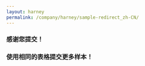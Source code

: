 ```yaml
---
layout: harney
permalink: /company/harney/sample-redirect_zh-CN/
---
```


<head>
  <meta http-equiv='refresh' content='3; URL={{ site.url }}{{ site.baseurl }}/company/harney/sample_zh-CN/'>
</head>
<body>
<div>
	<h3> 感谢您提交！ </h3></div><div> <h3> 使用相同的表格提交更多样本！ </h3></div>
</body>
